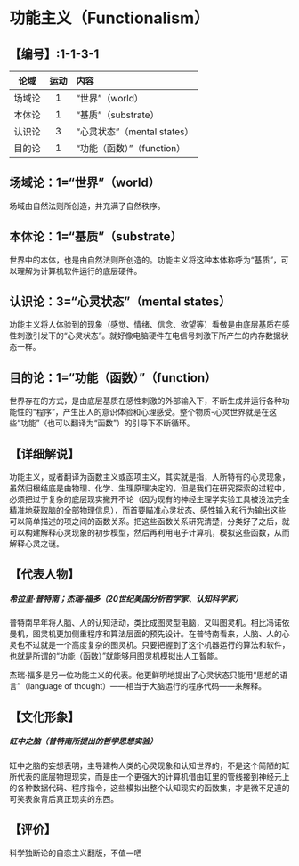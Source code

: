 # 功能主义（Functionalism）
## 【编号】:1-1-3-1
| 论域 | 运动           | 内容 |
|:----:|:----------------:|:-----|
| 场域论   | 1|  “世界”（world）  |
| 本体论   | 1|  “基质”（substrate）  |
| 认识论   | 3|  “心灵状态”（mental states）  |
| 目的论   | 1|  “功能（函数）”（function）  |

## 场域论：1=“世界”（world）
场域由自然法则所创造，并充满了自然秩序。
## 本体论：1=“基质”（substrate）
世界中的本体，也是由自然法则所创造的。功能主义将这种本体称呼为“基质”，可以理解为计算机软件运行的底层硬件。
## 认识论：3=“心灵状态”（mental states）
功能主义将人体验到的现象（感觉、情绪、信念、欲望等）看做是由底层基质在感性刺激引发下的“心灵状态”。就好像电脑硬件在电信号刺激下所产生的内存数据状态一样。
## 目的论：1=“功能（函数）”（function）
世界存在的方式，是由底层基质在感性刺激的外部输入下，不断生成并运行各种功能性的“程序”，产生出人的意识体验和心理感受。整个物质-心灵世界就是在这些“功能”（也可以翻译为“函数”）的引导下不断循环。
## 【详细解说】
功能主义，或者翻译为函数主义或函项主义，其实就是指，人所特有的心灵现象，虽然归根结底是由物理、化学、生理原理决定的，但是我们在研究探索的过程中，必须把过于复杂的底层现实撇开不论（因为现有的神经生理学实验工具被没法完全精准地获取脑的全部物理信息），而首要瞄准心灵状态、感性输入和行为输出这些可以简单描述的项之间的函数关系。把这些函数关系研究清楚，分类好了之后，就可以构建解释心灵现象的初步模型，然后再利用电子计算机，模拟这些函数，从而解释心灵之谜。

## 【代表人物】
##### 希拉里·普特南；杰瑞·福多（20世纪美国分析哲学家、认知科学家）

普特南早年将人脑、人的认知活动，类比成图灵型电脑，又叫图灵机。相比冯诺依曼机，图灵机更加侧重程序和算法层面的预先设计。在普特南看来，人脑、人的心灵也不过就是一个高度复杂的图灵机。只要把握到了这个机器运行的算法和软件，也就是所谓的“功能（函数）”就能够用图灵机模拟出人工智能。

杰瑞·福多是另一位功能主义的代表。他更鲜明地提出了心灵状态只能用“思想的语言”（language of thought）——相当于大脑运行的程序代码——来解释。

## 【文化形象】
##### 缸中之脑（普特南所提出的哲学思想实验）
缸中之脑的妄想表明，主导建构人类的心灵现象和认知世界的，不是这个简陋的缸所代表的底层物理现实，而是由一个更强大的计算机借由缸里的管线接到神经元上的各种数据代码、程序指令，这些模拟出整个认知现实的函数集，才是微不足道的可笑表象背后真正现实的东西。
## 【评价】
科学独断论的自恋主义翻版，不值一哂
